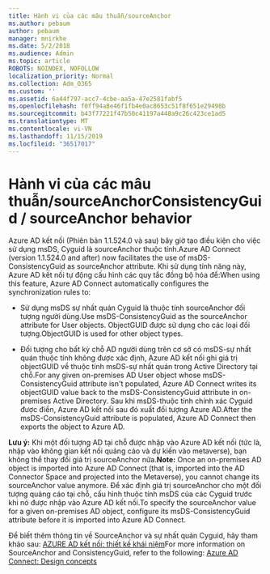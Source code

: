 ```yaml
---
title: Hành vi của các mâu thuẫn/sourceAnchor
ms.author: pebaum
author: pebaum
manager: mnirkhe
ms.date: 5/2/2018
ms.audience: Admin
ms.topic: article
ROBOTS: NOINDEX, NOFOLLOW
localization_priority: Normal
ms.collection: Adm_O365
ms.custom: ''
ms.assetid: 6a44f797-acc7-4cbe-aa5a-47e2581fabf5
ms.openlocfilehash: f0ff94a8e46f1fb4e0ac8653c51f8f651e29498b
ms.sourcegitcommit: b43f77221f47b50c41197a448a9c26c423ce1ad5
ms.translationtype: MT
ms.contentlocale: vi-VN
ms.lasthandoff: 11/15/2019
ms.locfileid: "36517017"
---
```

# <a name="consistencyguid--sourceanchor-behavior"></a><span data-ttu-id="c00af-102">Hành vi của các mâu thuẫn/sourceAnchor</span><span class="sxs-lookup"><span data-stu-id="c00af-102">ConsistencyGuid / sourceAnchor behavior</span></span>

<span data-ttu-id="c00af-103">Azure AD kết nối (Phiên bản 1.1.524.0 và sau) bây giờ tạo điều kiện cho việc sử dụng msDS, Cyguid là sourceAnchor thuộc tính.</span><span class="sxs-lookup"><span data-stu-id="c00af-103">Azure AD Connect (version 1.1.524.0 and after) now facilitates the use of msDS-ConsistencyGuid as sourceAnchor attribute.</span></span> <span data-ttu-id="c00af-104">Khi sử dụng tính năng này, Azure AD kết nối tự động cấu hình các quy tắc đồng bộ hóa để:</span><span class="sxs-lookup"><span data-stu-id="c00af-104">When using this feature, Azure AD Connect automatically configures the synchronization rules to:</span></span>
  
- <span data-ttu-id="c00af-105">Sử dụng msDS sự nhất quán Cyguid là thuộc tính sourceAnchor đối tượng người dùng.</span><span class="sxs-lookup"><span data-stu-id="c00af-105">Use msDS-ConsistencyGuid as the sourceAnchor attribute for User objects.</span></span> <span data-ttu-id="c00af-106">ObjectGUID được sử dụng cho các loại đối tượng.</span><span class="sxs-lookup"><span data-stu-id="c00af-106">ObjectGUID is used for other object types.</span></span>
    
- <span data-ttu-id="c00af-107">Đối tượng cho bất kỳ chỗ AD người dùng trên cơ sở có msDS-sự nhất quán thuộc tính không được xác định, Azure AD kết nối ghi giá trị objectGUID về thuộc tính msDS-sự nhất quán trong Active Directory tại chỗ.</span><span class="sxs-lookup"><span data-stu-id="c00af-107">For any given on-premises AD User object whose msDS-ConsistencyGuid attribute isn't populated, Azure AD Connect writes its objectGUID value back to the msDS-ConsistencyGuid attribute in on-premises Active Directory.</span></span> <span data-ttu-id="c00af-108">Sau khi msDS-thuộc tính chính xác Cyguid được điền, Azure AD kết nối sau đó xuất đối tượng Azure AD.</span><span class="sxs-lookup"><span data-stu-id="c00af-108">After the msDS-ConsistencyGuid attribute is populated, Azure AD Connect then exports the object to Azure AD.</span></span>
    
 <span data-ttu-id="c00af-109">**Lưu ý:** Khi một đối tượng AD tại chỗ được nhập vào Azure AD kết nối (tức là, nhập vào không gian kết nối quảng cáo và dự kiến vào metaverse), bạn không thể thay đổi giá trị sourceAnchor nữa.</span><span class="sxs-lookup"><span data-stu-id="c00af-109">**Note:** Once an on-premises AD object is imported into Azure AD Connect (that is, imported into the AD Connector Space and projected into the Metaverse), you cannot change its sourceAnchor value anymore.</span></span> <span data-ttu-id="c00af-110">Để xác định giá trị sourceAnchor cho một đối tượng quảng cáo tại chỗ, cấu hình thuộc tính msDS của các Cyguid trước khi nó được nhập vào Azure AD kết nối.</span><span class="sxs-lookup"><span data-stu-id="c00af-110">To specify the sourceAnchor value for a given on-premises AD object, configure its msDS-ConsistencyGuid attribute before it is imported into Azure AD Connect.</span></span> 
  
<span data-ttu-id="c00af-111">Để biết thêm thông tin về SourceAnchor và sự nhất quán Cyguid, hãy tham khảo sau: [AZURE AD kết nối: thiết kế khái niệm](https://docs.microsoft.com/azure/active-directory/connect/active-directory-aadconnect-design-concepts)</span><span class="sxs-lookup"><span data-stu-id="c00af-111">For more information on SourceAnchor and ConsistencyGuid, refer to the following: [Azure AD Connect: Design concepts](https://docs.microsoft.com/azure/active-directory/connect/active-directory-aadconnect-design-concepts)</span></span>
  


